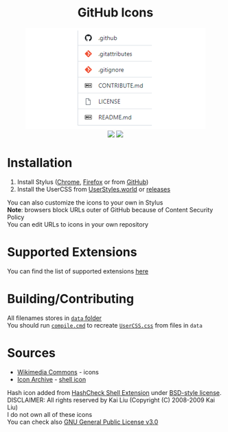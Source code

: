 <div align="center">
    <h1>GitHub Icons</h1>
    <img src="preview.png">
    <br>
    <img src="https://img.shields.io/github/repo-size/the-userr/GitHub-Icons">
    <img src="https://img.shields.io/github/languages/code-size/the-userr/GitHub-Icons">
</div>

# Installation

1. Install Stylus ([Chrome](https://chrome.google.com/webstore/detail/stylus/clngdbkpkpeebahjckkjfobafhncgmne), [Firefox](https://addons.mozilla.org/ru/firefox/addon/styl-us/) or from [GitHub](https://github.com/openstyles/stylus/releases/latest))
2. Install the UserCSS from [UserStyles.world](https://userstyles.world/style/8856/github-icons) or [releases](https://github.com/the-userr/GitHub-Icons/releases)

You can also customize the icons to your own in Stylus<br>
__Note__: browsers block URLs outer of GitHub because of Content Security Policy<br>
You can edit URLs to icons in your own repository

# Supported Extensions
You can find the list of supported extensions [here](SUPPORTED_EXTENSIONS.md)

# Building/Contributing
All filenames stores in [`data` folder](data/)<br>
You should run [`compile.cmd`](compile.cmd) to recreate [`UserCSS.css`](UserCSS.css) from files in `data`

# Sources
* [Wikimedia Commons](https://commons.wikimedia.org/) - icons
* [Icon Archive](https://www.iconarchive.com/) - [shell icon](icons/Shell.svg)

Hash icon added from [HashCheck Shell Extension](https://code.kliu.org/hashcheck/) under [BSD-style license](https://code.kliu.org/hashcheck/license.txt). DISCLAIMER: All rights reserved by Kai Liu (Copyright (C) 2008-2009 Kai Liu)<br>
I do not own all of these icons<br>
You can check also [GNU General Public License v3.0](LICENSE)